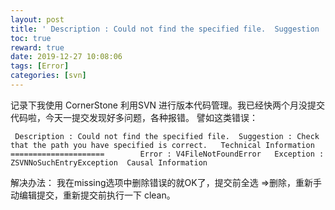 ```yaml
---
layout: post
title: ' Description : Could not find the specified file.  Suggestion : Check that the path you have specified is correct.'
toc: true
reward: true
date: 2019-12-27 10:08:06
tags: [Error]
categories: [svn]
---
```

记录下我使用 CornerStone 利用SVN 进行版本代码管理。我已经快两个月没提交代码啦，今天一提交发现好多问题，各种报错。
譬如这类错误：
```
 Description : Could not find the specified file.  Suggestion : Check that the path you have specified is correct.   Technical Information =====================        Error : V4FileNotFoundError   Exception : ZSVNNoSuchEntryException  Causal Information 
 ```
 解决办法：
 我在missing选项中删除错误的就OK了，提交前全选 =>删除，重新手动编辑提交，重新提交前执行一下  clean。